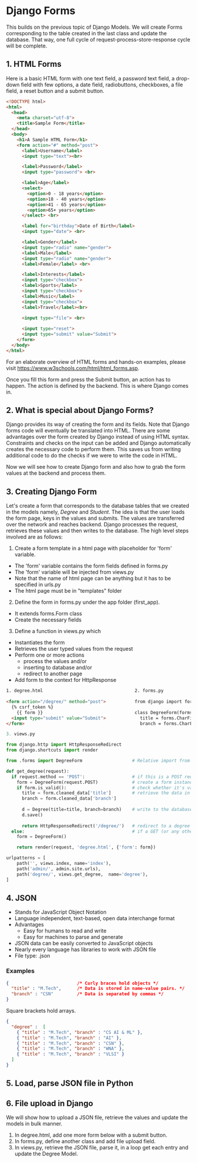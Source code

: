 
# Django Forms

This builds on the previous topic of Django Models. We will create Forms corresponding to the table created in the last class and update the database. That way, one full cycle of request-process-store-response cycle will be complete.

## 1. HTML Forms

Here is a basic HTML form with one text field, a password text field, a drop-down field with few options, a date field, radiobuttons, checkboxes, a file field, a reset button and a submit button.

```html
<!DOCTYPE html>
<html>
  <head>
    <meta charset="utf-8">
    <title>Sample Form</title>
  </head>
  <body>
  	<h1>A Sample HTML Form</h1>
    <form action="#" method="post">
      <label>Username</label>
      <input type="text"><br>

      <label>Password</label>
      <input type="password"> <br>

      <label>Age</label>
      <select>
        <option>0 - 18 years</option>
        <option>18 - 40 years</option>
        <option>41 - 65 years</option>
        <option>65+ years</option>
      </select> <br>

      <label for="birthday">Date of Birth</label>
      <input type="date"> <br>

      <label>Gender</label>
      <input type="radio" name="gender">
      <label>Male</label>
      <input type="radio" name="gender">
      <label>Female</label> <br>

      <label>Interests</label>
      <input type="checkbox">
      <label>Sports</label>
      <input type="checkbox">
      <label>Music</label>
      <input type="checkbox">
      <label>Travel</label><br>

      <input type="file"> <br>
      
      <input type="reset">
      <input type="submit" value="Submit">
    </form>
  </body>
</html>
```

For an elaborate overview of HTML forms and hands-on examples, please visit https://www.w3schools.com/html/html_forms.asp.

Once you fill this form and press the Submit button, an action has to happen. The action is defined by the backend. This is where Django comes in.

## 2. What is special about Django Forms?

Django provides its way of creating the form and its fields. Note that Django forms code will eventually be translated into HTML. There are some advantages over the form created by Django instead of using HTML syntax. Constraints and checks on the input can be added and Django automatically creates the necessary code to  perform them. This saves us from writing additional code to do the checks if we were to write the code in HTML.

Now we will see how to create Django form and also how to grab the form values at the backend and process them. 

## 3. Creating Django Form
Let's create a form that corresponds to the database tables that we created in the models namely, *Degree* and *Student*. The idea is that the user loads the form page, keys in the values and submits. The values are transferred over the network and reaches backend. Django processes the request, retrieves these values and then  writes to the database. The high level steps involved are as follows:

1. Create a form template in a html page with placeholder for 'form' variable. 
  - The 'form' variable contains the form fields defined in forms.py
  - The 'form' variable will be injected from views.py
  - Note that the name of html page can be anything but it has to be specified in urls.py
  - The html page must be in "templates" folder
2. Define the form in forms.py under the app folder (first_app).
  - It extends forms.Form class
  - Create the necessary fields
3. Define a function in views.py which 
  - Instantiates the form
  - Retrieves the user typed values from the request
  - Perform one or more actions
    - process the values and/or 
    - inserting to database and/or 
    - redirect to another page
  - Add form to the context for HttpResponse

```html
1. degree.html                                   2. forms.py
          
<form action="/degree/" method="post">           from django import forms
  {% csrf_token %}
    {{ form }}                                   class DegreeForm(forms.Form) :
  <input type="submit" value="Submit">             title = forms.CharField(label='Title', max_length=20)
</form>                                            branch = forms.CharField(label='Branch', max_length=50)
```

```python
3. views.py

from django.http import HttpResponseRedirect
from django.shortcuts import render

from .forms import DegreeForm                   # Relative import from our forms.py using .forms

def get_degree(request):    
  if request.method == 'POST':                  # if this is a POST request we need to process the form data
    form = DegreeForm(request.POST)             # create a form instance and populate it with data from the request:
    if form.is_valid():                         # check whether it's valid:
      title = form.cleaned_data['title']        # retrieve the data in form.cleaned_data as required
      branch = form.cleaned_data['branch']
      
      d = Degree(title=title, branch=branch)    # write to the database
      d.save()
      
      return HttpResponseRedirect('/degree/')   # redirect to a degree page or to new URL: return HttpResponseRedirect('/thanks/')
  else:                                         # if a GET (or any other method) we'll create a blank form
    form = DegreeForm()

    return render(request, 'degree.html', {'form': form})
```

```python
urlpatterns = [
    path('', views.index, name='index'),
    path('admin/', admin.site.urls),
    path('degree/', views.get_degree,  name='degree'),
]
```

## 4. JSON

- Stands for JavaScript Object Notation
- Language independent, text-based, open data interchange format
- Advantages
  - Easy for humans to read and write
  - Easy for machines to parse and generate
- JSON data can be easily converted to JavaScript objects
- Nearly every language has libraries to work with JSON file
- File type: <filename>.json

### Examples

```json
{                          /* Curly braces hold objects */
  "title" : "M.Tech",      /* Data is stored in name-value pairs. */
  "branch" : "CSN"         /* Data is separated by commas */
}
```

Square brackets hold arrays.

```json
{
  "degree" :  [
    { "title" : "M.Tech", "branch" : "CS AI & ML" },
    { "title" : "M.Tech", "branch" : "AI" },
    { "title" : "M.Tech", "branch" : "CSN" },
    { "title" : "M.Tech", "branch" : "WNA" },
    { "title" : "M.Tech", "branch" : "VLSI" }
  ]
}
```
  
## 5. Load, parse JSON file in Python
  

## 6. File upload in Django

We will show how to upload a JSON file, retrieve the values and update the models in bulk manner.

1. In degree.html, add one more form below with a submit button.
2. In forms.py, define another class and add file upload field.
3. In views.py, retrieve the JSON file, parse it, in a loop get each entry and update the Degree Model.

```

```

